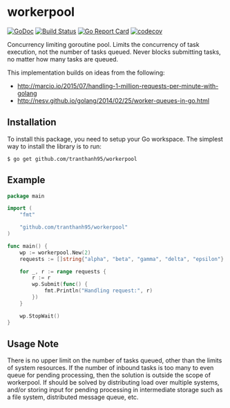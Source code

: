 # workerpool

[![GoDoc](https://pkg.go.dev/badge/github.com/tranthanh95/workerpool)](https://pkg.go.dev/github.com/tranthanh95/workerpool)
[![Build Status](https://github.com/tranthanh95/workerpool/actions/workflows/go.yml/badge.svg)](https://github.com/tranthanh95/workerpool/actions/workflows/go.yml)
[![Go Report Card](https://goreportcard.com/badge/github.com/tranthanh95/workerpool)](https://goreportcard.com/report/github.com/tranthanh95/workerpool)
[![codecov](https://codecov.io/gh/gammazero/workerpool/branch/master/graph/badge.svg)](https://codecov.io/gh/tranthanh95/workerpool)

Concurrency limiting goroutine pool. Limits the concurrency of task execution, not the number of tasks queued. Never blocks submitting tasks, no matter how many tasks are queued.

This implementation builds on ideas from the following:

- http://marcio.io/2015/07/handling-1-million-requests-per-minute-with-golang
- http://nesv.github.io/golang/2014/02/25/worker-queues-in-go.html

## Installation
To install this package, you need to setup your Go workspace.  The simplest way to install the library is to run:
```
$ go get github.com/tranthanh95/workerpool
```

## Example
```go
package main

import (
	"fmt"

	"github.com/tranthanh95/workerpool"
)

func main() {
	wp := workerpool.New(2)
	requests := []string{"alpha", "beta", "gamma", "delta", "epsilon"}

	for _, r := range requests {
		r := r
		wp.Submit(func() {
			fmt.Println("Handling request:", r)
		})
	}

	wp.StopWait()
}
```

## Usage Note

There is no upper limit on the number of tasks queued, other than the limits of system resources.  If the number of inbound tasks is too many to even queue for pending processing, then the solution is outside the scope of workerpool.  If should be solved by distributing load over multiple systems, and/or storing input for pending processing in intermediate storage such as a file system, distributed message queue, etc.